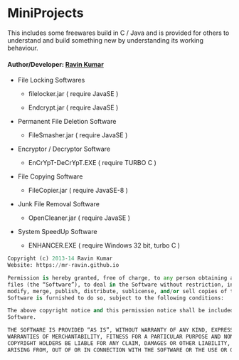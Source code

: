 # MiniProjects
This includes some freewares build in C / Java and is provided for others to understand and build something new by understanding its working behaviour.

#### Author/Developer: [Ravin Kumar](https://mr-ravin.github.io)

- File Locking Softwares 

   - filelocker.jar ( require JavaSE )

   - Endcrypt.jar ( require JavaSE )

- Permanent File Deletion Software

   - FileSmasher.jar ( require JavaSE )

- Encryptor / Decryptor  Software

   - EnCrYpT-DeCrYpT.EXE ( require TURBO C )

- File Copying Software

   - FileCopier.jar ( require JavaSE-8 )

- Junk File Removal Software

   - OpenCleaner.jar ( require JavaSE )

- System SpeedUp Software
   
   - ENHANCER.EXE ( require Windows 32 bit, turbo C )
 
```python
Copyright (c) 2013-14 Ravin Kumar
Website: https://mr-ravin.github.io

Permission is hereby granted, free of charge, to any person obtaining a copy of this software and associated documentation 
files (the “Software”), to deal in the Software without restriction, including without limitation the rights to use, copy, 
modify, merge, publish, distribute, sublicense, and/or sell copies of the Software, and to permit persons to whom the 
Software is furnished to do so, subject to the following conditions:

The above copyright notice and this permission notice shall be included in all copies or substantial portions of the 
Software.

THE SOFTWARE IS PROVIDED “AS IS”, WITHOUT WARRANTY OF ANY KIND, EXPRESS OR IMPLIED, INCLUDING BUT NOT LIMITED TO THE 
WARRANTIES OF MERCHANTABILITY, FITNESS FOR A PARTICULAR PURPOSE AND NONINFRINGEMENT. IN NO EVENT SHALL THE AUTHORS OR 
COPYRIGHT HOLDERS BE LIABLE FOR ANY CLAIM, DAMAGES OR OTHER LIABILITY, WHETHER IN AN ACTION OF CONTRACT, TORT OR OTHERWISE, 
ARISING FROM, OUT OF OR IN CONNECTION WITH THE SOFTWARE OR THE USE OR OTHER DEALINGS IN THE SOFTWARE.
```
